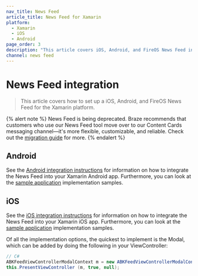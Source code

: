 ```yaml
---
nav_title: News Feed
article_title: News Feed for Xamarin
platform: 
  - Xamarin
  - iOS
  - Android
page_order: 3
description: "This article covers iOS, Android, and FireOS News Feed integration for the Xamarin platform."
channel: news feed 
---
```


# News Feed integration

> This article covers how to set up a iOS, Android, and FireOS News Feed for the Xamarin platform.

{% alert note %}
News Feed is being deprecated. Braze recommends that customers who use our News Feed tool move over to our Content Cards messaging channel—it's more flexible, customizable, and reliable. Check out the [migration guide]({{site.baseurl}}/user_guide/message_building_by_channel/content_cards/migrating_from_news_feed/) for more.
{% endalert %}

## Android

See the [Android integration instructions][1] for information on how to integrate the News Feed into your Xamarin Android app.  Furthermore, you can look at the [sample application][2] implementation samples.

## iOS 

See the [iOS integration instructions][11] for information on how to integrate the News Feed into your Xamarin iOS app.  Furthermore, you can look at the [sample application][12] implementation samples.

Of all the implementation options, the quickest to implement is the Modal, which can be added by doing the following in your ViewController:

```csharp
// C#
ABKFeedViewControllerModalContext m = new ABKFeedViewControllerModalContext ();
this.PresentViewController (m, true, null);
```

[1]: {{site.baseurl}}/developer_guide/platform_integration_guides/android/news_feed/#news-feed
[2]: https://github.com/braze-inc/braze-xamarin-sdk
[11]: {{site.baseurl}}/developer_guide/platform_integration_guides/ios/news_feed/
[12]: https://github.com/braze-inc/braze-xamarin-sdk/tree/master/appboy-component/samples
